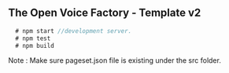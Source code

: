 ## The Open Voice Factory -  Template v2

```javascript
  # npm start //development server.
  # npm test
  # npm build 
```

Note : Make sure pageset.json file is existing under the src folder.